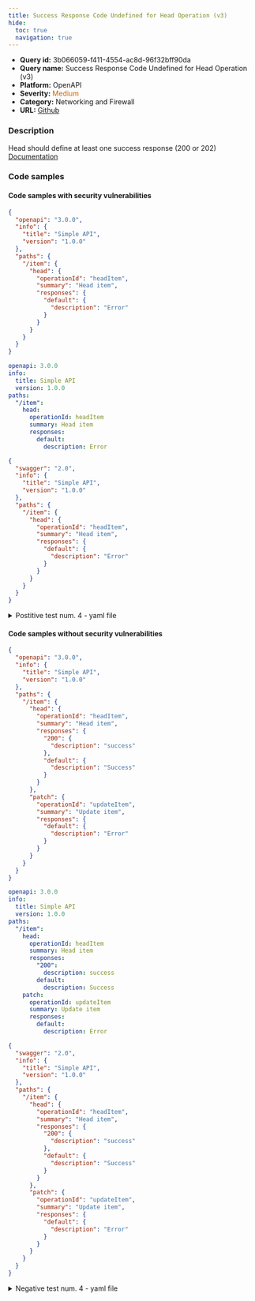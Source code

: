 ```yaml
---
title: Success Response Code Undefined for Head Operation (v3)
hide:
  toc: true
  navigation: true
---
```


<style>
  .highlight .hll {
    background-color: #ff171742;
  }
  .md-content {
    max-width: 1100px;
    margin: 0 auto;
  }
</style>

-   **Query id:** 3b066059-f411-4554-ac8d-96f32bff90da
-   **Query name:** Success Response Code Undefined for Head Operation (v3)
-   **Platform:** OpenAPI
-   **Severity:** <span style="color:#C60">Medium</span>
-   **Category:** Networking and Firewall
-   **URL:** [Github](https://github.com/Checkmarx/kics/tree/master/assets/queries/openAPI/general/success_response_code_undefined_head_operation)

### Description
Head should define at least one success response (200 or 202)<br>
[Documentation](https://swagger.io/specification/#operation-object)

### Code samples
#### Code samples with security vulnerabilities
```json title="Postitive test num. 1 - json file" hl_lines="12"
{
  "openapi": "3.0.0",
  "info": {
    "title": "Simple API",
    "version": "1.0.0"
  },
  "paths": {
    "/item": {
      "head": {
        "operationId": "headItem",
        "summary": "Head item",
        "responses": {
          "default": {
            "description": "Error"
          }
        }
      }
    }
  }
}

```
```yaml title="Postitive test num. 2 - yaml file" hl_lines="10"
openapi: 3.0.0
info:
  title: Simple API
  version: 1.0.0
paths:
  "/item":
    head:
      operationId: headItem
      summary: Head item
      responses:
        default:
          description: Error

```
```json title="Postitive test num. 3 - json file" hl_lines="12"
{
  "swagger": "2.0",
  "info": {
    "title": "Simple API",
    "version": "1.0.0"
  },
  "paths": {
    "/item": {
      "head": {
        "operationId": "headItem",
        "summary": "Head item",
        "responses": {
          "default": {
            "description": "Error"
          }
        }
      }
    }
  }
}

```
<details><summary>Postitive test num. 4 - yaml file</summary>

```yaml hl_lines="10"
swagger: "2.0"
info:
  title: Simple API
  version: 1.0.0
paths:
  "/item":
    head:
      operationId: headItem
      summary: Head item
      responses:
        default:
          description: Error

```
</details>


#### Code samples without security vulnerabilities
```json title="Negative test num. 1 - json file"
{
  "openapi": "3.0.0",
  "info": {
    "title": "Simple API",
    "version": "1.0.0"
  },
  "paths": {
    "/item": {
      "head": {
        "operationId": "headItem",
        "summary": "Head item",
        "responses": {
          "200": {
            "description": "success"
          },
          "default": {
            "description": "Success"
          }
        }
      },
      "patch": {
        "operationId": "updateItem",
        "summary": "Update item",
        "responses": {
          "default": {
            "description": "Error"
          }
        }
      }
    }
  }
}

```
```yaml title="Negative test num. 2 - yaml file"
openapi: 3.0.0
info:
  title: Simple API
  version: 1.0.0
paths:
  "/item":
    head:
      operationId: headItem
      summary: Head item
      responses:
        "200":
          description: success
        default:
          description: Success
    patch:
      operationId: updateItem
      summary: Update item
      responses:
        default:
          description: Error

```
```json title="Negative test num. 3 - json file"
{
  "swagger": "2.0",
  "info": {
    "title": "Simple API",
    "version": "1.0.0"
  },
  "paths": {
    "/item": {
      "head": {
        "operationId": "headItem",
        "summary": "Head item",
        "responses": {
          "200": {
            "description": "success"
          },
          "default": {
            "description": "Success"
          }
        }
      },
      "patch": {
        "operationId": "updateItem",
        "summary": "Update item",
        "responses": {
          "default": {
            "description": "Error"
          }
        }
      }
    }
  }
}

```
<details><summary>Negative test num. 4 - yaml file</summary>

```yaml
swagger: "2.0"
info:
  title: Simple API
  version: 1.0.0
paths:
  "/item":
    head:
      operationId: headItem
      summary: Head item
      responses:
        "200":
          description: success
        default:
          description: Success
    patch:
      operationId: updateItem
      summary: Update item
      responses:
        default:
          description: Error

```
</details>
